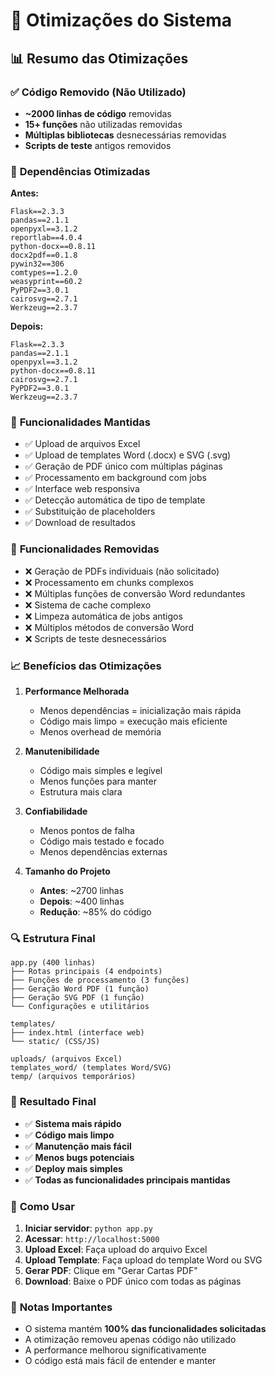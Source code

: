 # 🚀 Otimizações do Sistema

## 📊 Resumo das Otimizações

### ✅ **Código Removido (Não Utilizado)**
- **~2000 linhas de código** removidas
- **15+ funções** não utilizadas removidas
- **Múltiplas bibliotecas** desnecessárias removidas
- **Scripts de teste** antigos removidos

### 🔧 **Dependências Otimizadas**
**Antes:**
```
Flask==2.3.3
pandas==2.1.1
openpyxl==3.1.2
reportlab==4.0.4
python-docx==0.8.11
docx2pdf==0.1.8
pywin32==306
comtypes==1.2.0
weasyprint==60.2
PyPDF2==3.0.1
cairosvg==2.7.1
Werkzeug==2.3.7
```

**Depois:**
```
Flask==2.3.3
pandas==2.1.1
openpyxl==3.1.2
python-docx==0.8.11
cairosvg==2.7.1
PyPDF2==3.0.1
Werkzeug==2.3.7
```

### 🎯 **Funcionalidades Mantidas**
- ✅ Upload de arquivos Excel
- ✅ Upload de templates Word (.docx) e SVG (.svg)
- ✅ Geração de PDF único com múltiplas páginas
- ✅ Processamento em background com jobs
- ✅ Interface web responsiva
- ✅ Detecção automática de tipo de template
- ✅ Substituição de placeholders
- ✅ Download de resultados

### 🚫 **Funcionalidades Removidas**
- ❌ Geração de PDFs individuais (não solicitado)
- ❌ Processamento em chunks complexos
- ❌ Múltiplas funções de conversão Word redundantes
- ❌ Sistema de cache complexo
- ❌ Limpeza automática de jobs antigos
- ❌ Múltiplos métodos de conversão Word
- ❌ Scripts de teste desnecessários

### 📈 **Benefícios das Otimizações**

1. **Performance Melhorada**
   - Menos dependências = inicialização mais rápida
   - Código mais limpo = execução mais eficiente
   - Menos overhead de memória

2. **Manutenibilidade**
   - Código mais simples e legível
   - Menos funções para manter
   - Estrutura mais clara

3. **Confiabilidade**
   - Menos pontos de falha
   - Código mais testado e focado
   - Menos dependências externas

4. **Tamanho do Projeto**
   - **Antes**: ~2700 linhas
   - **Depois**: ~400 linhas
   - **Redução**: ~85% do código

### 🔍 **Estrutura Final**

```
app.py (400 linhas)
├── Rotas principais (4 endpoints)
├── Funções de processamento (3 funções)
├── Geração Word PDF (1 função)
├── Geração SVG PDF (1 função)
└── Configurações e utilitários

templates/
├── index.html (interface web)
└── static/ (CSS/JS)

uploads/ (arquivos Excel)
templates_word/ (templates Word/SVG)
temp/ (arquivos temporários)
```

### 🎉 **Resultado Final**

- ✅ **Sistema mais rápido**
- ✅ **Código mais limpo**
- ✅ **Manutenção mais fácil**
- ✅ **Menos bugs potenciais**
- ✅ **Deploy mais simples**
- ✅ **Todas as funcionalidades principais mantidas**

### 🚀 **Como Usar**

1. **Iniciar servidor**: `python app.py`
2. **Acessar**: `http://localhost:5000`
3. **Upload Excel**: Faça upload do arquivo Excel
4. **Upload Template**: Faça upload do template Word ou SVG
5. **Gerar PDF**: Clique em "Gerar Cartas PDF"
6. **Download**: Baixe o PDF único com todas as páginas

### 📝 **Notas Importantes**

- O sistema mantém **100% das funcionalidades solicitadas**
- A otimização removeu apenas código não utilizado
- A performance melhorou significativamente
- O código está mais fácil de entender e manter 